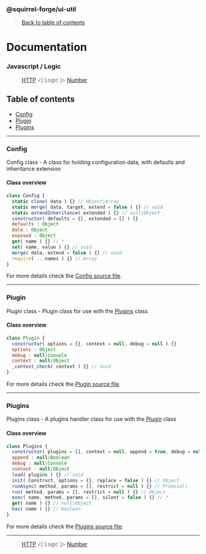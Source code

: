 ### @squirrel-forge/ui-util
> [Back to table of contents](../README.md#table-of-contents)

# Documentation
### Javascript / Logic
> [HTTP](HTTP.md) <[ Logic ]> [Number](Number.md)

## Table of contents
 - [Config](#Config)
 - [Plugin](#Plugin)
 - [Plugins](#Plugins)

---

### Config
Config class - A class for holding configuration data, with defaults and inheritance extension

#### Class overview
```javascript
class Config {
  static clone( data ) {} // Object|Array
  static merge( data, target, extend = false ) {} // void
  static extendInheritance( extended ) {} // null|Object
  constructor( defaults = {}, extended = [] ) {}
  defaults : Object
  data : Object
  exposed : Object
  get( name ) {} // *
  set( name, value ) {} // void
  merge( data, extend = false ) {} // void
  require( ...names ) {} // Array
}
```
For more details check the [Config source file](../src/es6/Logic/Config.js).

---

### Plugin
Plugin class - Plugin class for use with the [Plugins](#Plugins) class

#### Class overview
```javascript
class Plugin {
  constructor( options = {}, context = null, debug = null ) {}
  options : Object
  debug : null|Console
  context : null|Object
  _context_check( context ) {} // void
}
```
For more details check the [Plugin source file](../src/es6/Logic/Plugin.js).

---

### Plugins
Plugins class - A plugins handler class for use with the [Plugin](#Plugin) class

#### Class overview
```javascript
class Plugins {
  constructor( plugins = [], context = null, append = true, debug = null ) {}
  append : null|Boolean
  debug : null|Console
  context : null|Object
  load( plugins ) {} // void
  init( Construct, options = {}, replace = false ) {} // Object
  runAsync( method, params = [], restrict = null ) {} // Promise[]
  run( method, params = [], restrict = null ) {} // Object
  exec( name, method, params = [], silent = false ) {} // *
  get( name ) {} // null|Object
  has( name ) {} // boolean
}
```
For more details check the [Plugins source file](../src/es6/Logic/Plugins.js).

---

> [HTTP](HTTP.md) <[ Logic ]> [Number](Number.md)
